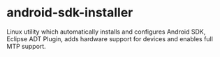 android-sdk-installer
=====================

Linux utility which automatically installs and configures Android SDK, Eclipse ADT Plugin, adds hardware support for devices and enables full MTP support.